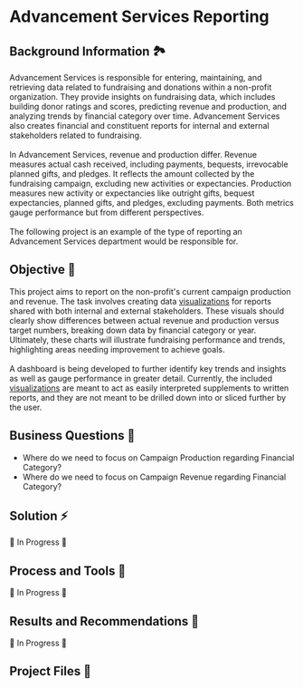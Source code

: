 <h1>Advancement Services Reporting</h1>

<h2>Background Information 🏞️</h2>

Advancement Services is responsible for entering, maintaining, and retrieving data related to fundraising and donations within a non-profit organization. They provide insights on fundraising data, which includes building donor ratings and scores, predicting revenue and production, and analyzing trends by financial category over time.  Advancement Services also creates financial and constituent reports for internal and external stakeholders related to fundraising.
<br><br>
In Advancement Services, revenue and production differ. Revenue measures actual cash received, including payments, bequests, irrevocable planned gifts, and pledges. It reflects the amount collected by the fundraising campaign, excluding new activities or expectancies. Production measures new activity or expectancies like outright gifts, bequest expectancies, planned gifts, and pledges, excluding payments. Both metrics gauge performance but from different perspectives.
<br><br>
The following project is an example of the type of reporting an Advancement Services department would be responsible for.

<h2>Objective 🎯</h2>


This project aims to report on the non-profit's current campaign production and revenue. The task involves creating data [visualizations](https://github.com/lewisdecarolis19/AdvancementServicesVisualizations/tree/main/Visualizations) for reports shared with both internal and external stakeholders. These visuals should clearly show differences between actual revenue and production versus target numbers, breaking down data by financial category or year. Ultimately, these charts will illustrate fundraising performance and trends, highlighting areas needing improvement to achieve goals. 
<br><br>
A dashboard is being developed to further identify key trends and insights as well as gauge performance in greater detail.  Currently, the included [visualizations](https://github.com/lewisdecarolis19/AdvancementServicesVisualizations/tree/main/Visualizations) are meant to act as easily interpreted supplements to written reports, and they are not meant to be drilled down into or sliced further by the user.


<h2>Business Questions 🔎</h2> 
  
  -  Where do we need to focus on Campaign Production regarding Financial Category?
  -  Where do we need to focus on Campaign Revenue regarding Financial Category?





<h2>Solution ⚡️ </h2>

🚧 In Progress 🚧

<h2>Process and Tools 🔨 </h2>


🚧 In Progress 🚧

<h2>Results and Recommendations 🚀</h2>

🚧 In Progress 🚧

<h2>Project Files 📄</h2>


